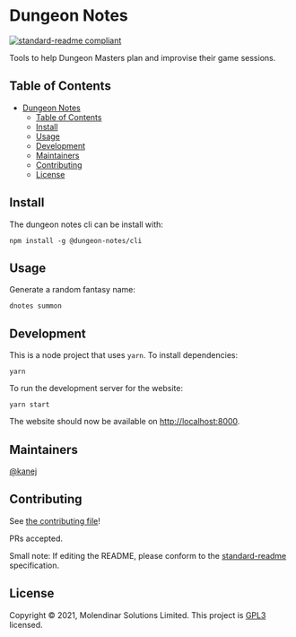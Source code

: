# Dungeon Notes

[![standard-readme compliant](https://img.shields.io/badge/standard--readme-OK-green.svg?style=flat-square)](https://github.com/RichardLitt/standard-readme)

Tools to help Dungeon Masters plan and improvise their game sessions.

## Table of Contents

- [Dungeon Notes](#dungeon-notes)
  - [Table of Contents](#table-of-contents)
  - [Install](#install)
  - [Usage](#usage)
  - [Development](#development)
  - [Maintainers](#maintainers)
  - [Contributing](#contributing)
  - [License](#license)

## Install

The dungeon notes cli can be install with:

```shell
npm install -g @dungeon-notes/cli
```

## Usage

Generate a random fantasy name:

```shell
dnotes summon
```

## Development

This is a node project that uses `yarn`. To install dependencies:

```shell
yarn
```

To run the development server for the website:

```shell
yarn start
```

The website should now be available on [http://localhost:8000](http://localhost:8000).

## Maintainers

[@kanej](https://github.com/kanej)

## Contributing

See [the contributing file](contributing.md)!

PRs accepted.

Small note: If editing the README, please conform to the [standard-readme](https://github.com/RichardLitt/standard-readme) specification.

## License

Copyright © 2021, Molendinar Solutions Limited.
This project is [GPL3](https://github.com/kanej/dungeon-notes/blob/master/LICENSE) licensed.
